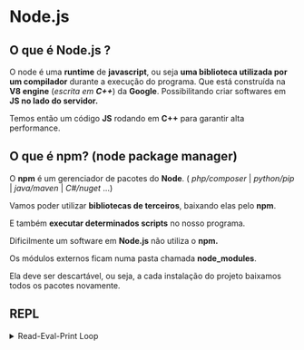 # Node.js

## O que é Node.js ?

O node é uma **runtime** de **javascript**, ou seja **uma biblioteca utilizada por um compilador** durante a execução do programa.
Que está construída na **V8 engine** (*escrita em **C++***) da **Google**. Possibilitando criar softwares em **JS no lado do servidor.**

Temos então um código **JS** rodando em **C++** para garantir alta performance.

## O que é npm? (**node package manager**)

O **npm** é um gerenciador de pacotes do **Node**. ( *php/composer*  |  *python/pip*  |  *java/maven*  |  *C#/nuget* …)

Vamos poder utilizar **bibliotecas de terceiros**, baixando elas pelo **npm**.

E também **executar determinados scripts** no nosso programa.

Dificilmente um software em **Node.js** não utiliza o **npm.**

Os módulos externos ficam numa pasta chamada **node_modules**.

Ela deve ser descartável, ou seja, a cada instalação do projeto baixamos todos os pacotes novamente.


## REPL
<details>
  <summary>Read-Eval-Print Loop</summary>
  Na maioria das vezes <strong>estaremos executando o Node via arquivos</strong> do nosso projeto, porém também é possível <strong>executá-lo via terminal</strong> bastando digitar:

  ```node```

  Isto irá executar o **REPL**, que é um ambiente interativo que lê, avalia e imprime resultados de comandos introduzidos pelo usuário, repetidamente. Ele permite que você execute código **JavaScript** de maneira interativa, tornando-o uma ferramenta valiosa para testes rápidos, experimentação e depuração.

  ### Funcionalidades do REPL do Node.js:
  - 1. Read (Ler): Lê a entrada do usuário.
  - 2. Eval (Avaliar): Avalia/Executa o código JavaScript inserido.
  - 3. Print (Imprimir): Imprime o resultado da avaliação.
  - 4. Loop (Laço): Retorna ao estado de leitura para aguardar nova entrada.

  ### Exemplos:

  ```js
  > 2 + 2
  4

  > console.log("Hello, world!")
  Hello, world!

  > let x = 10;
  > x * 2
  20
  ```

  ### Recursos adicionais:
  - <strong>Histórico de comandos:</strong> O REPL armazena um histórico dos comandos digitados, permitindo navegar pelos comandos anteriores com as setas para cima ↑ e para baixo ↓.

  - <strong>Autocompletar:</strong> Pressionando a tecla ```Tab```, você pode ver sugestões de comandos ou propriedades disponíveis.

  - <strong>Comandos de controle:</strong> Algumas combinações de teclas, como ```Ctrl+C``` para encerrar a entrada atual ou ```Ctrl+D``` para sair do REPL, ajudam no controle da sessão.
  
O REPL do Node.js é uma ferramenta poderosa para desenvolvedores que desejam experimentar rapidamente com código JavaScript, depurar problemas ou aprender mais sobre o comportamento de certas funções e bibliotecas.
</details>